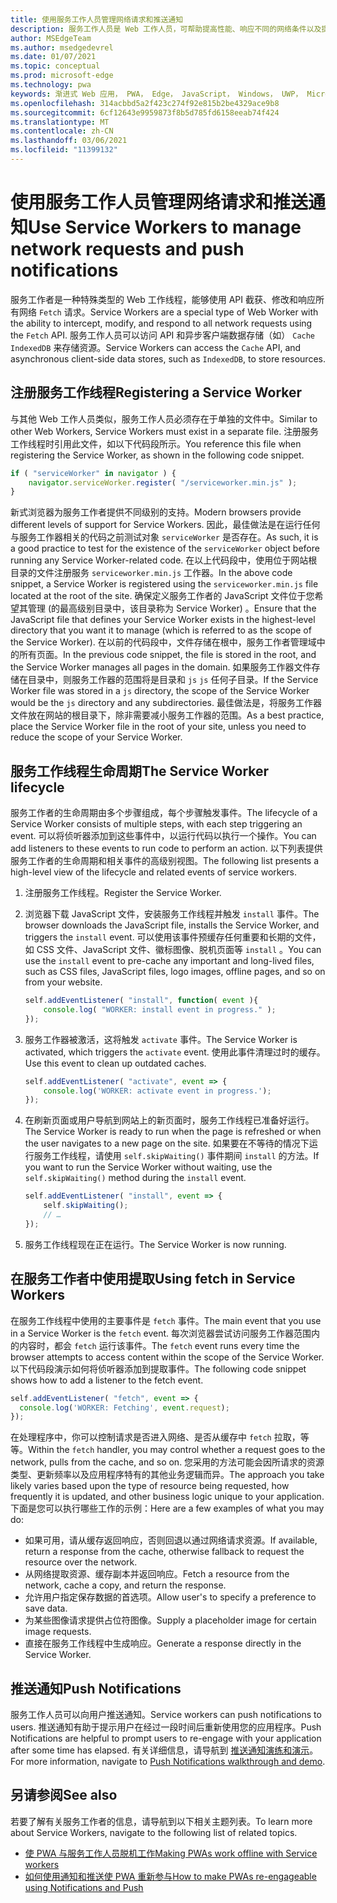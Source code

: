 ```yaml
---
title: 使用服务工作人员管理网络请求和推送通知
description: 服务工作人员是 Web 工作人员，可帮助提高性能、响应不同的网络条件以及提高与 Web 应用程序的连接性。
author: MSEdgeTeam
ms.author: msedgedevrel
ms.date: 01/07/2021
ms.topic: conceptual
ms.prod: microsoft-edge
ms.technology: pwa
keywords: 渐进式 Web 应用， PWA， Edge， JavaScript， Windows， UWP， Microsoft Store
ms.openlocfilehash: 314acbbd5a2f423c274f92e815b2be4329ace9b8
ms.sourcegitcommit: 6cf12643e9959873f8b5d785fd6158eeab74f424
ms.translationtype: MT
ms.contentlocale: zh-CN
ms.lasthandoff: 03/06/2021
ms.locfileid: "11399132"
---
```

# <a name="use-service-workers-to-manage-network-requests-and-push-notifications"></a><span data-ttu-id="7ec94-104">使用服务工作人员管理网络请求和推送通知</span><span class="sxs-lookup"><span data-stu-id="7ec94-104">Use Service Workers to manage network requests and push notifications</span></span>

<span data-ttu-id="7ec94-105">服务工作者是一种特殊类型的 Web 工作线程，能够使用 API 截获、修改和响应所有网络 `Fetch` 请求。</span><span class="sxs-lookup"><span data-stu-id="7ec94-105">Service Workers are a special type of Web Worker with the ability to intercept, modify, and respond to all network requests using the `Fetch` API.</span></span>  <span data-ttu-id="7ec94-106">服务工作人员可以访问 API 和异步客户端数据存储（如） `Cache` `IndexedDB` 来存储资源。</span><span class="sxs-lookup"><span data-stu-id="7ec94-106">Service Workers can access the `Cache` API, and asynchronous client-side data stores, such as `IndexedDB`, to store resources.</span></span>  

## <a name="registering-a-service-worker"></a><span data-ttu-id="7ec94-107">注册服务工作线程</span><span class="sxs-lookup"><span data-stu-id="7ec94-107">Registering a Service Worker</span></span>  

<span data-ttu-id="7ec94-108">与其他 Web 工作人员类似，服务工作人员必须存在于单独的文件中。</span><span class="sxs-lookup"><span data-stu-id="7ec94-108">Similar to other Web Workers, Service Workers must exist in a separate file.</span></span> <span data-ttu-id="7ec94-109">注册服务工作线程时引用此文件，如以下代码段所示。</span><span class="sxs-lookup"><span data-stu-id="7ec94-109">You reference this file when registering the Service Worker, as shown in the following code snippet.</span></span>  

```javascript
if ( "serviceWorker" in navigator ) {
    navigator.serviceWorker.register( "/serviceworker.min.js" );
}
```  

<span data-ttu-id="7ec94-110">新式浏览器为服务工作者提供不同级别的支持。</span><span class="sxs-lookup"><span data-stu-id="7ec94-110">Modern browsers provide different levels of support for Service Workers.</span></span> <span data-ttu-id="7ec94-111">因此，最佳做法是在运行任何与服务工作器相关的代码之前测试对象 `serviceWorker` 是否存在。</span><span class="sxs-lookup"><span data-stu-id="7ec94-111">As such, it is a good practice to test for the existence of the `serviceWorker` object before running any Service Worker-related code.</span></span> <span data-ttu-id="7ec94-112">在以上代码段中，使用位于网站根目录的文件注册服务 `serviceworker.min.js` 工作器。</span><span class="sxs-lookup"><span data-stu-id="7ec94-112">In the above code snippet, a Service Worker is registered using the `serviceworker.min.js` file located at the root of the site.</span></span> <span data-ttu-id="7ec94-113">确保定义服务工作者的 JavaScript 文件位于您希望其管理 \(的最高级别目录中，该目录称为 Service Worker\) 。</span><span class="sxs-lookup"><span data-stu-id="7ec94-113">Ensure that the JavaScript file that defines your Service Worker exists in the highest-level directory that you want it to manage \(which is referred to as the scope of the Service Worker\).</span></span>  <span data-ttu-id="7ec94-114">在以前的代码段中，文件存储在根中，服务工作者管理域中的所有页面。</span><span class="sxs-lookup"><span data-stu-id="7ec94-114">In the previous code snippet, the file is stored in the root, and the Service Worker manages all pages in the domain.</span></span> <span data-ttu-id="7ec94-115">如果服务工作器文件存储在目录中，则服务工作器的范围将是目录和 `js` `js` 任何子目录。</span><span class="sxs-lookup"><span data-stu-id="7ec94-115">If the Service Worker file was stored in a `js` directory, the scope of the Service Worker would be the `js` directory and any subdirectories.</span></span>  <span data-ttu-id="7ec94-116">最佳做法是，将服务工作器文件放在网站的根目录下，除非需要减小服务工作器的范围。</span><span class="sxs-lookup"><span data-stu-id="7ec94-116">As a best practice, place the Service Worker file in the root of your site, unless you need to reduce the scope of your Service Worker.</span></span>  

## <a name="the-service-worker-lifecycle"></a><span data-ttu-id="7ec94-117">服务工作线程生命周期</span><span class="sxs-lookup"><span data-stu-id="7ec94-117">The Service Worker lifecycle</span></span>  

<span data-ttu-id="7ec94-118">服务工作者的生命周期由多个步骤组成，每个步骤触发事件。</span><span class="sxs-lookup"><span data-stu-id="7ec94-118">The lifecycle of a Service Worker consists of multiple steps, with each step triggering an event.</span></span> <span data-ttu-id="7ec94-119">可以将侦听器添加到这些事件中，以运行代码以执行一个操作。</span><span class="sxs-lookup"><span data-stu-id="7ec94-119">You can add listeners to these events to run code to perform an action.</span></span> <span data-ttu-id="7ec94-120">以下列表提供服务工作者的生命周期和相关事件的高级别视图。</span><span class="sxs-lookup"><span data-stu-id="7ec94-120">The following list presents a high-level view of the lifecycle and related events of service workers.</span></span> 

1.  <span data-ttu-id="7ec94-121">注册服务工作线程。</span><span class="sxs-lookup"><span data-stu-id="7ec94-121">Register the Service Worker.</span></span>  
1.  <span data-ttu-id="7ec94-122">浏览器下载 JavaScript 文件，安装服务工作线程并触发 `install` 事件。</span><span class="sxs-lookup"><span data-stu-id="7ec94-122">The browser downloads the JavaScript file, installs the Service Worker, and triggers the `install` event.</span></span> <span data-ttu-id="7ec94-123">可以使用该事件预缓存任何重要和长期的文件，如 CSS 文件、JavaScript 文件、徽标图像、脱机页面等 `install` 。</span><span class="sxs-lookup"><span data-stu-id="7ec94-123">You can use the `install` event to pre-cache any important and long-lived files, such as CSS files, JavaScript files, logo images, offline pages, and so on from your website.</span></span>  
    
    ```javascript
    self.addEventListener( "install", function( event ){
        console.log( "WORKER: install event in progress." );
    });
    ```  
    
1.  <span data-ttu-id="7ec94-124">服务工作器被激活，这将触发 `activate` 事件。</span><span class="sxs-lookup"><span data-stu-id="7ec94-124">The Service Worker is activated, which triggers the `activate` event.</span></span>  <span data-ttu-id="7ec94-125">使用此事件清理过时的缓存。</span><span class="sxs-lookup"><span data-stu-id="7ec94-125">Use this event to clean up outdated caches.</span></span>  
    
    ```javascript
    self.addEventListener( "activate", event => {
        console.log('WORKER: activate event in progress.');
    });
    ```  
    
1.  <span data-ttu-id="7ec94-126">在刷新页面或用户导航到网站上的新页面时，服务工作线程已准备好运行。</span><span class="sxs-lookup"><span data-stu-id="7ec94-126">The Service Worker is ready to run when the page is refreshed or when the user navigates to a new page on the site.</span></span> <span data-ttu-id="7ec94-127">如果要在不等待的情况下运行服务工作线程，请使用 `self.skipWaiting()` 事件期间 `install` 的方法。</span><span class="sxs-lookup"><span data-stu-id="7ec94-127">If you want to run the Service Worker without waiting, use the `self.skipWaiting()` method during the `install` event.</span></span>  
    
    ```javascript
    self.addEventListener( "install", event => {
        self.skipWaiting();
        // …
    });
    ```
    
1.  <span data-ttu-id="7ec94-128">服务工作线程现在正在运行。</span><span class="sxs-lookup"><span data-stu-id="7ec94-128">The Service Worker is now running.</span></span>     
    
## <a name="using-fetch-in-service-workers"></a><span data-ttu-id="7ec94-129">在服务工作者中使用提取</span><span class="sxs-lookup"><span data-stu-id="7ec94-129">Using fetch in Service Workers</span></span>  

<span data-ttu-id="7ec94-130">在服务工作线程中使用的主要事件是 `fetch` 事件。</span><span class="sxs-lookup"><span data-stu-id="7ec94-130">The main event that you use in a Service Worker is the `fetch` event.</span></span>  <span data-ttu-id="7ec94-131">每次浏览器尝试访问服务工作器范围内的内容时，都会 `fetch` 运行该事件。</span><span class="sxs-lookup"><span data-stu-id="7ec94-131">The `fetch` event runs every time the browser attempts to access content within the scope of the Service Worker.</span></span> <span data-ttu-id="7ec94-132">以下代码段演示如何将侦听器添加到提取事件。</span><span class="sxs-lookup"><span data-stu-id="7ec94-132">The following code snippet shows how to add a listener to the fetch event.</span></span>  

```javascript
self.addEventListener( "fetch", event => {
  console.log('WORKER: Fetching', event.request);
});
```  

<span data-ttu-id="7ec94-133">在处理程序中，你可以控制请求是否进入网络、是否从缓存中 `fetch` 拉取，等等。</span><span class="sxs-lookup"><span data-stu-id="7ec94-133">Within the `fetch` handler, you may control whether a request goes to the network, pulls from the cache, and so on.</span></span>  <span data-ttu-id="7ec94-134">您采用的方法可能会因所请求的资源类型、更新频率以及应用程序特有的其他业务逻辑而异。</span><span class="sxs-lookup"><span data-stu-id="7ec94-134">The approach you take likely varies based upon the type of resource being requested, how frequently it is updated, and other business logic unique to your application.</span></span>  <span data-ttu-id="7ec94-135">下面是您可以执行哪些工作的示例：</span><span class="sxs-lookup"><span data-stu-id="7ec94-135">Here are a few examples of what you may do:</span></span>  

*   <span data-ttu-id="7ec94-136">如果可用，请从缓存返回响应，否则回退以通过网络请求资源。</span><span class="sxs-lookup"><span data-stu-id="7ec94-136">If available, return a response from the cache, otherwise fallback to request the resource over the network.</span></span>  
*   <span data-ttu-id="7ec94-137">从网络提取资源、缓存副本并返回响应。</span><span class="sxs-lookup"><span data-stu-id="7ec94-137">Fetch a resource from the network, cache a copy, and return the response.</span></span>
*   <span data-ttu-id="7ec94-138">允许用户指定保存数据的首选项。</span><span class="sxs-lookup"><span data-stu-id="7ec94-138">Allow user's to specify a preference to save data.</span></span> 
*   <span data-ttu-id="7ec94-139">为某些图像请求提供占位符图像。</span><span class="sxs-lookup"><span data-stu-id="7ec94-139">Supply a placeholder image for certain image requests.</span></span>  
*   <span data-ttu-id="7ec94-140">直接在服务工作线程中生成响应。</span><span class="sxs-lookup"><span data-stu-id="7ec94-140">Generate a response directly in the Service Worker.</span></span>  
    
## <a name="push-notifications"></a><span data-ttu-id="7ec94-141">推送通知</span><span class="sxs-lookup"><span data-stu-id="7ec94-141">Push Notifications</span></span>  

<span data-ttu-id="7ec94-142">服务工作人员可以向用户推送通知。</span><span class="sxs-lookup"><span data-stu-id="7ec94-142">Service workers can push notifications to users.</span></span> <span data-ttu-id="7ec94-143">推送通知有助于提示用户在经过一段时间后重新使用您的应用程序。</span><span class="sxs-lookup"><span data-stu-id="7ec94-143">Push Notifications are helpful to prompt users to re-engage with your application after some time has elapsed.</span></span> <span data-ttu-id="7ec94-144">有关详细信息，请导航到 [推送通知演练和演示][AzurewebsitesWebpushdemo]。</span><span class="sxs-lookup"><span data-stu-id="7ec94-144">For more information, navigate to [Push Notifications walkthrough and demo][AzurewebsitesWebpushdemo].</span></span>  

## <a name="see-also"></a><span data-ttu-id="7ec94-145">另请参阅</span><span class="sxs-lookup"><span data-stu-id="7ec94-145">See also</span></span>  

<span data-ttu-id="7ec94-146">若要了解有关服务工作者的信息，请导航到以下相关主题列表。</span><span class="sxs-lookup"><span data-stu-id="7ec94-146">To learn more about Service Workers, navigate to the following list of related topics.</span></span>  

*   [<span data-ttu-id="7ec94-147">使 PWA 与服务工作人员脱机工作</span><span class="sxs-lookup"><span data-stu-id="7ec94-147">Making PWAs work offline with Service workers</span></span>][MDNPwasMakingOfflineServiceWorkers]  
*   [<span data-ttu-id="7ec94-148">如何使用通知和推送使 PWA 重新参与</span><span class="sxs-lookup"><span data-stu-id="7ec94-148">How to make PWAs re-engageable using Notifications and Push</span></span>][MDNPwasMakeReengageablesingNotificationsPush]  
    
<!-- links -->  

[AzurewebsitesWebpushdemo]: https://webpushdemo.azurewebsites.net "Web 推送通知| Microsoft Edge 演示"  

[MDNPwasMakingOfflineServiceWorkers]: https://developer.mozilla.org/docs/Web/Progressive_web_apps/Offline_Service_workers "使 PWA 与服务工作人员脱机工作 - PWA |MDN"  
[MDNPwasMakeReengageablesingNotificationsPush]: https://developer.mozilla.org/docs/Web/Progressive_web_apps/Re-engageable_Notifications_Push "如何使用通知和推送通知使 PWA 重新参与 - PWA |MDN"  
